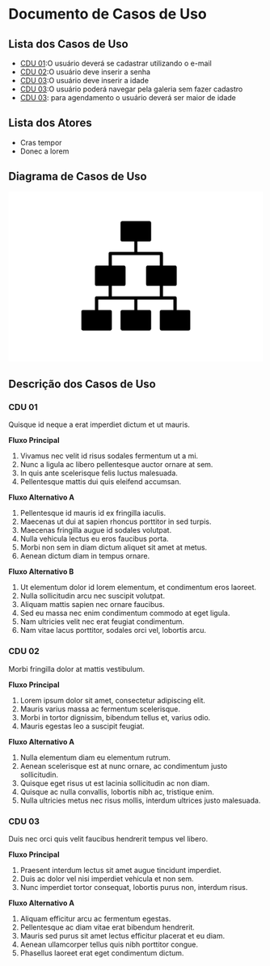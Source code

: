 # Documento de Casos de Uso

## Lista dos Casos de Uso

 - [CDU 01](#CDU-01):O usuário deverá se cadastrar utilizando o e-mail
 - [CDU 02](#CDU-02):O usuário deve inserir a senha 
 - [CDU 03](#CDU-03):O usuário deve inserir a idade 
 - [CDU 03](#CDU-04):O usuário poderá navegar pela galeria sem fazer cadastro 
 - [CDU 03](#CDU-05): para agendamento o usuário deverá ser maior de idade 

## Lista dos Atores

 - Cras tempor
 - Donec a lorem

## Diagrama de Casos de Uso

![Diagrama de Casos de Uso](diagrama-exemplo.png)

## Descrição dos Casos de Uso

### CDU 01

Quisque id neque a erat imperdiet dictum et ut mauris.

**Fluxo Principal**

1. Vivamus nec velit id risus sodales fermentum ut a mi.
2. Nunc a ligula ac libero pellentesque auctor ornare at sem.
3. In quis ante scelerisque felis luctus malesuada.
4. Pellentesque mattis dui quis eleifend accumsan.

**Fluxo Alternativo A**

1. Pellentesque id mauris id ex fringilla iaculis.
2. Maecenas ut dui at sapien rhoncus porttitor in sed turpis.
3. Maecenas fringilla augue id sodales volutpat.
4. Nulla vehicula lectus eu eros faucibus porta.
5. Morbi non sem in diam dictum aliquet sit amet at metus.
6. Aenean dictum diam in tempus ornare.

**Fluxo Alternativo B**

1. Ut elementum dolor id lorem elementum, et condimentum eros laoreet.
2. Nulla sollicitudin arcu nec suscipit volutpat.
3. Aliquam mattis sapien nec ornare faucibus.
4. Sed eu massa nec enim condimentum commodo at eget ligula.
5. Nam ultricies velit nec erat feugiat condimentum.
6. Nam vitae lacus porttitor, sodales orci vel, lobortis arcu.


### CDU 02

Morbi fringilla dolor at mattis vestibulum.

**Fluxo Principal**

1. Lorem ipsum dolor sit amet, consectetur adipiscing elit.
2. Mauris varius massa ac fermentum scelerisque.
3. Morbi in tortor dignissim, bibendum tellus et, varius odio.
4. Mauris egestas leo a suscipit feugiat.

**Fluxo Alternativo A**

1. Nulla elementum diam eu elementum rutrum.
2. Aenean scelerisque est at nunc ornare, ac condimentum justo sollicitudin.
3. Quisque eget risus ut est lacinia sollicitudin ac non diam.
4. Quisque ac nulla convallis, lobortis nibh ac, tristique enim.
5. Nulla ultricies metus nec risus mollis, interdum ultrices justo malesuada.

### CDU 03

Duis nec orci quis velit faucibus hendrerit tempus vel libero.

**Fluxo Principal**

1. Praesent interdum lectus sit amet augue tincidunt imperdiet.
2. Duis ac dolor vel nisi imperdiet vehicula et non sem.
3. Nunc imperdiet tortor consequat, lobortis purus non, interdum risus.

**Fluxo Alternativo A**

1. Aliquam efficitur arcu ac fermentum egestas.
2. Pellentesque ac diam vitae erat bibendum hendrerit.
3. Mauris sed purus sit amet lectus efficitur placerat et eu diam.
4. Aenean ullamcorper tellus quis nibh porttitor congue.
5. Phasellus laoreet erat eget condimentum dictum.
